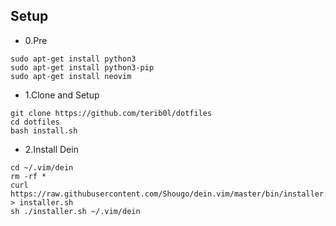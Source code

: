 ## Setup

- 0.Pre

```
sudo apt-get install python3
sudo apt-get install python3-pip
sudo apt-get install neovim
```

- 1.Clone and Setup

```
git clone https://github.com/terib0l/dotfiles
cd dotfiles
bash install.sh
```

- 2.Install Dein

```
cd ~/.vim/dein
rm -rf *
curl https://raw.githubusercontent.com/Shougo/dein.vim/master/bin/installer.sh > installer.sh
sh ./installer.sh ~/.vim/dein
```
